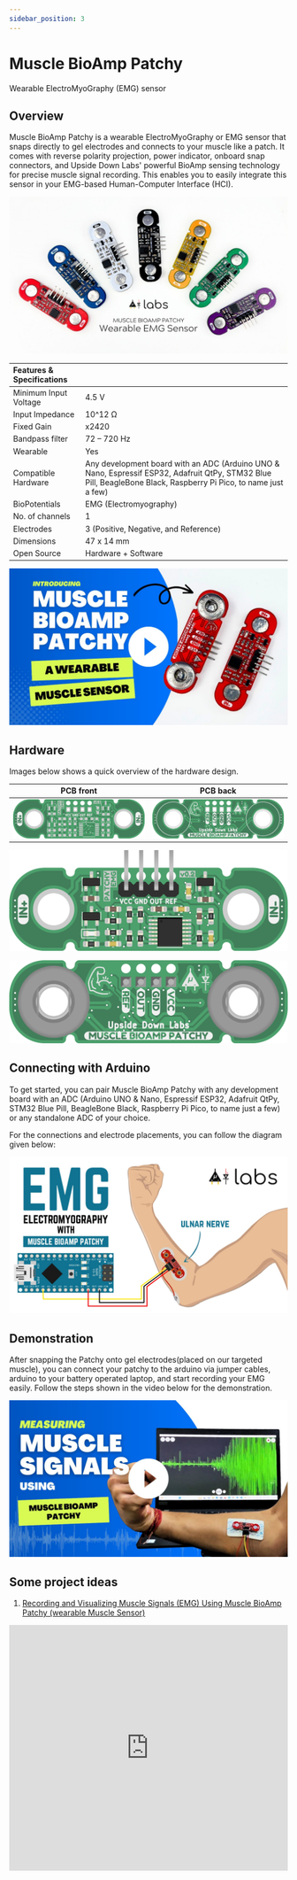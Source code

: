 ```yaml
---
sidebar_position: 3
---
```


# Muscle BioAmp Patchy
Wearable ElectroMyoGraphy (EMG) sensor

## Overview

Muscle BioAmp Patchy is a wearable ElectroMyoGraphy or EMG sensor that snaps directly to gel electrodes and connects to your muscle like a patch. It comes with reverse polarity projection, power indicator, onboard snap connectors, and Upside Down Labs' powerful BioAmp sensing technology for precise muscle signal recording. This enables you to easily integrate this sensor in your EMG-based Human-Computer Interface (HCI).

![Muscle BioAmp Patchy](img/Muscle%20BioAmp%20Patchy/Patchy-All-Colors.jpg) 

| Features & Specifications ||
| :------- | :-------- |
|Minimum Input Voltage|4.5 V|
|Input Impedance|10^12 Ω|
|Fixed Gain|x2420|
|Bandpass filter|72 – 720 Hz|
|Wearable|Yes|
|Compatible Hardware|Any development board with an ADC (Arduino UNO & Nano, Espressif ESP32, Adafruit QtPy, STM32 Blue Pill, BeagleBone Black, Raspberry Pi Pico, to name just a few)|
|BioPotentials|EMG (Electromyography)|
|No. of channels|1|
|Electrodes|3 (Positive, Negative, and Reference)|
|Dimensions|47 x 14 mm|
|Open Source|Hardware + Software|

[![Muscle BioAmp Patchy](img/Muscle%20BioAmp%20Patchy/patchy_Intro_YT.jpg)](https://www.youtube.com/watch?v=qRKU_HvapDE&)

## Hardware
Images below shows a quick overview of the hardware design.

| PCB front | PCB back |
| :-------: | :--------: |
| ![Muscle BioAmp Patchy](img/Muscle%20BioAmp%20Patchy/PCB-Front.png) | ![Muscle BioAmp Patchy](img/Muscle%20BioAmp%20Patchy/PCB-Back.png) |

![Muscle BioAmp Patchy](img/Muscle%20BioAmp%20Patchy/Muscle-BioAmp-Patchy-Assembled-Front.png)

![Muscle BioAmp Patchy](img/Muscle%20BioAmp%20Patchy/Muscle-BioAmp-Patchy-Assembled-Back.png) 



## Connecting with Arduino

To get started, you can pair Muscle BioAmp Patchy with any development board with an ADC (Arduino UNO & Nano, Espressif ESP32, Adafruit QtPy, STM32 Blue Pill, BeagleBone Black, Raspberry Pi Pico, to name just a few) or any standalone ADC of your choice.

For the connections and electrode placements, you can follow the diagram given below:

![Muscle BioAmp Patchy Connections](img/Muscle%20BioAmp%20Patchy/Patchy-Arduino-Connections.jpg)


## Demonstration

After snapping the Patchy onto gel electrodes(placed on our targeted muscle), you can connect your patchy to the arduino via jumper cables, arduino to your battery operated laptop, and start recording your EMG easily. Follow the steps shown in the video below for the demonstration.

[![Muscle BioAmp Patchy](img/Muscle%20BioAmp%20Patchy/patchy_demo_thumbnail.jpg)](https://www.youtube.com/watch?v=4dnCX3U7LS8&)


## Some project ideas

1. [Recording and Visualizing Muscle Signals (EMG) Using Muscle BioAmp Patchy (wearable Muscle Sensor)](/docs/Experiments/EMG%20Experiments/BisCute%20Visualize%20EMG/EMGExperiment1.md)


<iframe width="100%" height="444" src="https://www.youtube.com/embed/4dnCX3U7LS8?feature=oembed&autoplay=0" title="YouTube video player" frameborder="0" allow="accelerometer; autoplay; clipboard-write; encrypted-media; gyroscope; picture-in-picture; web-share" allowfullscreen></iframe> 